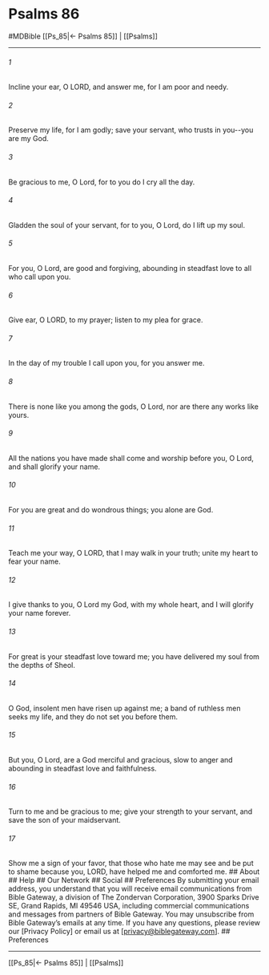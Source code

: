 # Psalms 86
#MDBible
[[Ps_85|← Psalms 85]] | [[Psalms]]

***


###### 1 
Incline your ear, O LORD, and answer me, for I am poor and needy. 

###### 2 
Preserve my life, for I am godly; save your servant, who trusts in you--you are my God. 

###### 3 
Be gracious to me, O Lord, for to you do I cry all the day. 

###### 4 
Gladden the soul of your servant, for to you, O Lord, do I lift up my soul. 

###### 5 
For you, O Lord, are good and forgiving, abounding in steadfast love to all who call upon you. 

###### 6 
Give ear, O LORD, to my prayer; listen to my plea for grace. 

###### 7 
In the day of my trouble I call upon you, for you answer me. 

###### 8 
There is none like you among the gods, O Lord, nor are there any works like yours. 

###### 9 
All the nations you have made shall come and worship before you, O Lord, and shall glorify your name. 

###### 10 
For you are great and do wondrous things; you alone are God. 

###### 11 
Teach me your way, O LORD, that I may walk in your truth; unite my heart to fear your name. 

###### 12 
I give thanks to you, O Lord my God, with my whole heart, and I will glorify your name forever. 

###### 13 
For great is your steadfast love toward me; you have delivered my soul from the depths of Sheol. 

###### 14 
O God, insolent men have risen up against me; a band of ruthless men seeks my life, and they do not set you before them. 

###### 15 
But you, O Lord, are a God merciful and gracious, slow to anger and abounding in steadfast love and faithfulness. 

###### 16 
Turn to me and be gracious to me; give your strength to your servant, and save the son of your maidservant. 

###### 17 
Show me a sign of your favor, that those who hate me may see and be put to shame because you, LORD, have helped me and comforted me. ## About ## Help ## Our Network ## Social ## Preferences By submitting your email address, you understand that you will receive email communications from Bible Gateway, a division of The Zondervan Corporation, 3900 Sparks Drive SE, Grand Rapids, MI 49546 USA, including commercial communications and messages from partners of Bible Gateway. You may unsubscribe from Bible Gateway&rsquo;s emails at any time. If you have any questions, please review our [Privacy Policy] or email us at [privacy@biblegateway.com]. ## Preferences

***

[[Ps_85|← Psalms 85]] | [[Psalms]]
